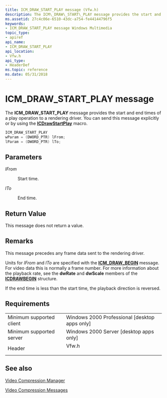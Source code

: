 ```yaml
---
title: ICM_DRAW_START_PLAY message (Vfw.h)
description: The ICM\_DRAW\_START\_PLAY message provides the start and end times of a play operation to a rendering driver. You can send this message explicitly or by using the ICDrawStartPlay macro.
ms.assetid: 27c4c06e-6510-43dc-a754-fe44144796f5
keywords:
- ICM_DRAW_START_PLAY message Windows Multimedia
topic_type:
- apiref
api_name:
- ICM_DRAW_START_PLAY
api_location:
- Vfw.h
api_type:
- HeaderDef
ms.topic: reference
ms.date: 05/31/2018
---
```


# ICM\_DRAW\_START\_PLAY message

The **ICM\_DRAW\_START\_PLAY** message provides the start and end times of a play operation to a rendering driver. You can send this message explicitly or by using the [**ICDrawStartPlay**](/windows/desktop/api/Vfw/nf-vfw-icdrawstartplay) macro.


```C++
ICM_DRAW_START_PLAY 
wParam = (DWORD_PTR) lFrom; 
lParam = (DWORD_PTR) lTo; 
```



## Parameters

<dl> <dt>

<span id="lFrom"></span><span id="lfrom"></span><span id="LFROM"></span>*lFrom*
</dt> <dd>

Start time.

</dd> <dt>

<span id="lTo"></span><span id="lto"></span><span id="LTO"></span>*lTo*
</dt> <dd>

End time.

</dd> </dl>

## Return Value

This message does not return a value.

## Remarks

This message precedes any frame data sent to the rendering driver.

Units for *lFrom* and *lTo* are specified with the [**ICM\_DRAW\_BEGIN**](icm-draw-begin.md) message. For video data this is normally a frame number. For more information about the playback rate, see the **dwRate** and **dwScale** members of the [**ICDRAWBEGIN**](/windows/desktop/api/Vfw/ns-vfw-icdrawbegin) structure.

If the end time is less than the start time, the playback direction is reversed.

## Requirements



|                                     |                                                                                  |
|-------------------------------------|----------------------------------------------------------------------------------|
| Minimum supported client<br/> | Windows 2000 Professional \[desktop apps only\]<br/>                       |
| Minimum supported server<br/> | Windows 2000 Server \[desktop apps only\]<br/>                             |
| Header<br/>                   | <dl> <dt>Vfw.h</dt> </dl> |



## See also

<dl> <dt>

[Video Compression Manager](video-compression-manager.md)
</dt> <dt>

[Video Compression Messages](video-compression-messages.md)
</dt> </dl>

 

 





